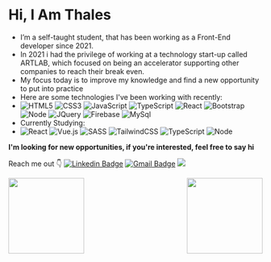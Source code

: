 # Hi, I Am Thales

- I’m a self-taught student, that has been working as a Front-End developer since 2021.
- In 2021 i had the privilege of working at a technology start-up called ARTLAB, which focused on being an accelerator supporting other companies to reach their break even.
- My focus today is to improve my knowledge and find a new opportunity to put into practice
- Here are some technologies I've been working with recently:
- ![HTML5](https://img.shields.io/badge/-HTML5-E34F26?style=flat-square&logo=html5&logoColor=white) ![CSS3](https://img.shields.io/badge/-CSS3-549FDE?style=flat-square&logo=css3&logoColor=white)  ![JavaScript](https://img.shields.io/badge/-JavaScript-F7B93E?style=flat-square&logo=javascript&logoColor=fff) ![TypeScript](https://img.shields.io/badge/typescript-%23007ACC.svg?style=flat-square&logo=typescript&logoColor=white) ![React](https://img.shields.io/badge/react-%2320232a.svg?style=flat-square&logo=react&logoColor=%2361DAFB) ![Bootstrap](https://img.shields.io/badge/-Bootstrap-563D7C?style=flat-square&logo=bootstrap&logoColor=white) ![Node](https://img.shields.io/badge/Node.js-43853D?style=flat-square&logo=node.js&logoColor=white) ![JQuery](https://img.shields.io/badge/jQuery-0769AD?style=flat-square&logo=jquery&logoColor=white) ![Firebase](https://img.shields.io/badge/Firebase-039BE5?style=flat-square&logo=Firebase&logoColor=white) ![MySql](https://img.shields.io/badge/MySQL-00000F?style=flat-square&logo=mysql&logoColor=white)
-  Currently Studying:
-  ![React](https://img.shields.io/badge/react-%2320232a.svg?style=flat-square&logo=react&logoColor=%2361DAFB)  ![Vue.js](https://img.shields.io/badge/vuejs-%2335495e.svg?style=flat-square&logo=vuedotjs&logoColor=%234FC08D) ![SASS](https://img.shields.io/badge/SASS-hotpink.svg?style=flat-square&logo=SASS&logoColor=white) ![TailwindCSS](https://img.shields.io/badge/tailwindcss-%2338B2AC.svg?style=flat-square&logo=tailwind-css&logoColor=white) ![TypeScript](https://img.shields.io/badge/typescript-%23007ACC.svg?style=flat-square&logo=typescript&logoColor=white) ![Node](https://img.shields.io/badge/Node.js-43853D?style=flat-square&logo=node.js&logoColor=white)

**I'm looking for new opportunities, if you're interested, feel free to say hi**

Reach me out 👇
[![Linkedin Badge](https://img.shields.io/badge/-Thales%20Felippe-42b883?style=flat-square&logo=Linkedin&logoColor=white&link=https://www.linkedin.com/in/thales-felippe-9205761bb/)](https://www.linkedin.com/in/thales-felippe-9205761bb/) [![Gmail Badge](https://img.shields.io/badge/-thales.dev.flp@gmail.com-42b883?style=flat-square&logo=Gmail&logoColor=white&link=mailto:thales.dev.flp@gmail.com)](mailto:thales.dev.flp@gmail.com) ![](https://komarev.com/ghpvc/?username=thalesfelippe&color=42b883)

<a href="https://github.com/thalesfelippe">

<img align="left" height="150em" src="https://github-readme-stats.vercel.app/api?username=thalesfelippe&show_icons=true&theme=gotham&include_all_commits=true&count_private=true"/>

<img align="right" height="150em" src="https://github-readme-stats.vercel.app/api/top-langs/?username=thalesfelippe&layout=compact&langs_count=7&theme=gotham"/>
